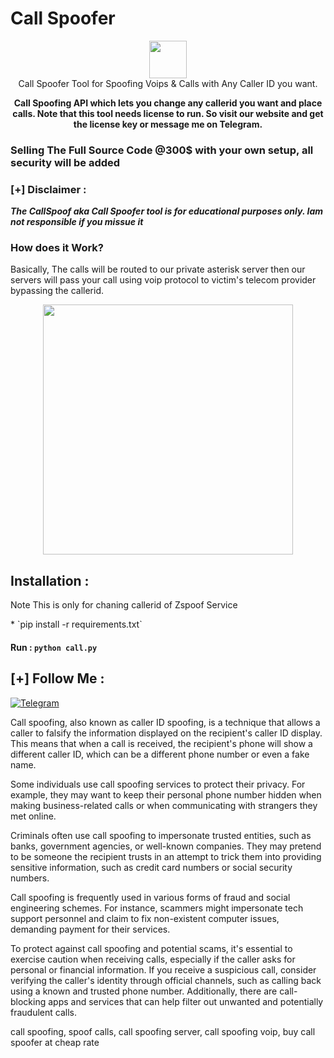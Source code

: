 # Call Spoofer

<p align="center">
<img src="https://call.zspoof.com/icon.png" height="60"><br>
Call Spoofer Tool for Spoofing Voips & Calls with Any Caller ID you want.<br>
                                      
</p>
<p align="center"><b>Call Spoofing API which lets you change any callerid you want and place calls. Note that this tool needs license to run. So visit our website and get the license key or message me on Telegram.</b></p>

### Selling The Full Source Code @300$ with your own setup, all security will be added

### [+] Disclaimer :
***The CallSpoof aka Call Spoofer tool is for educational purposes only. Iam not responsible if you missue it***

### How does it Work?
<p>Basically, The calls will be routed to our private asterisk server then our servers will pass your call using voip protocol to victim's telecom provider bypassing the callerid.
</p>

<p align='center'><img src='https://zspoof.com/images/features-2.png' height='400'></p>



## Installation :
<p>Note This is only for chaning callerid of Zspoof Service</p>
* `pip install -r requirements.txt`

#### Run : `python call.py`

## [+] Follow Me :

[![Telegram](https://img.shields.io/badge/Chat-Telegram-blue?style=for-the-badge&logo=telegram)](https://t.me/zspoof)

<p>Call spoofing, also known as caller ID spoofing, is a technique that allows a caller to falsify the information displayed on the recipient's caller ID display. This means that when a call is received, the recipient's phone will show a different caller ID, which can be a different phone number or even a fake name.</p>

<P> Some individuals use call spoofing services to protect their privacy. For example, they may want to keep their personal phone number hidden when making business-related calls or when communicating with strangers they met online.</p>

<p>Criminals often use call spoofing to impersonate trusted entities, such as banks, government agencies, or well-known companies. They may pretend to be someone the recipient trusts in an attempt to trick them into providing sensitive information, such as credit card numbers or social security numbers.</p>

<p>Call spoofing is frequently used in various forms of fraud and social engineering schemes. For instance, scammers might impersonate tech support personnel and claim to fix non-existent computer issues, demanding payment for their services.</p>

<p>To protect against call spoofing and potential scams, it's essential to exercise caution when receiving calls, especially if the caller asks for personal or financial information. If you receive a suspicious call, consider verifying the caller's identity through official channels, such as calling back using a known and trusted phone number. Additionally, there are call-blocking apps and services that can help filter out unwanted and potentially fraudulent calls.</p>
<p>call spoofing, spoof calls, call spoofing server, call spoofing voip, buy call spoofer at cheap rate</p>
